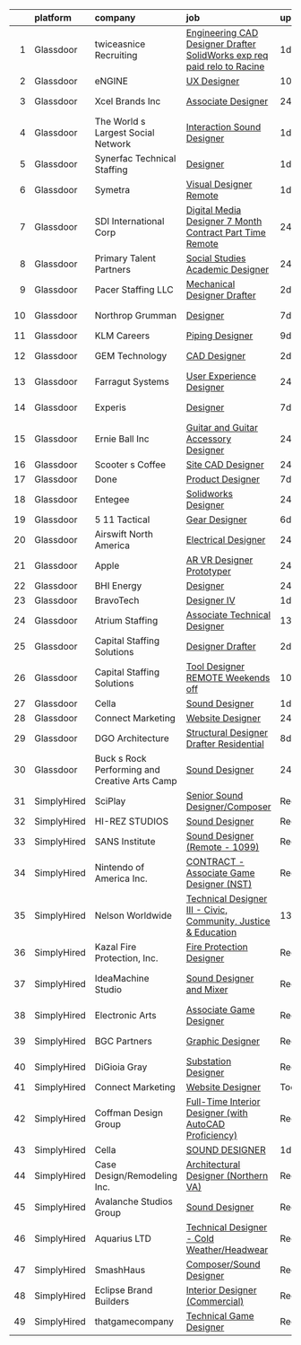 

|    | platform    | company                                       | job                                                                                                                                                                                                                                                                                                                                                                                                                                                                                                                                                                                                                                                                                                                                                                                                                                                                                                                                                                                                                                                                                                                                                                                                                                                                                                                                                                                                   | update_time   | location            |
|---:|:------------|:----------------------------------------------|:------------------------------------------------------------------------------------------------------------------------------------------------------------------------------------------------------------------------------------------------------------------------------------------------------------------------------------------------------------------------------------------------------------------------------------------------------------------------------------------------------------------------------------------------------------------------------------------------------------------------------------------------------------------------------------------------------------------------------------------------------------------------------------------------------------------------------------------------------------------------------------------------------------------------------------------------------------------------------------------------------------------------------------------------------------------------------------------------------------------------------------------------------------------------------------------------------------------------------------------------------------------------------------------------------------------------------------------------------------------------------------------------------|:--------------|:--------------------|
|  1 | Glassdoor   | twiceasnice Recruiting                        | [Engineering CAD Designer Drafter  SolidWorks exp  req   paid relo to Racine](https://www.glassdoor.com/partner/jobListing.htm?pos=121&ao=1110586&s=58&guid=0000018128551d6a931e9d33778fc5eb&src=GD_JOB_AD&t=SR&vt=w&ea=1&cs=1_3a327052&cb=1654239076177&jobListingId=1007910185549&cpc=E773D000C9BC26FA&jrtk=3-0-1g4k5a7clr0dt801-1g4k5a7d5jort800-43bcba1788f66e49--6NYlbfkN0AIiLXtwtv0BDns9BiY4ItblantFozdL6jLmLxNvS8mvsFZuf83cfUMVZ1DtkIh-fEbfWvxk0hYfQ0S4WeH29psp89bspK-GdVr2jG6JwaAYQ419-XmTIcHE0dWCENl_YsiPC7euMQDhqE-8M6Mfjt0r1wPn5JghY1td-y9pPJXoWi078vJYDlwfUwslKszJx7NM-QuzSRmlioWWn25-EJLOz2vJ-xl07lulnFPPjmt5tKDC6eUtop2XOh5EVV99sg9AkYct28ehqrSS3nuXtcOJCXKhaWKKsCRIQ2r838srbaAiBIHALVfbxTYY8wXkyA_YcATrEssYVPspnvFbwKopoHd3bvPRMAogOI1McCwtb3EC108D_raEDVGiArRB-ezZuh8QOqFIzK1JNTQ4P__poOkcxS318uq0F-NE-HHylIdGXtivM6E19v5jBBgPV3eg7txuDMkCmWgECR_kB6qJSZZ9KJ5aHhwpGWvmFT5Sqnnj0virsOcG6AKurkZp2RFFNx6Kz5uglp_WsAE3AhJIQor2850duBpOeVietdrf4-JIwZ6DJSD79r33vuFluMgL-obyr9cxw%3D%3D)                                                                                                                                                                                                                                                                                                                                                                                                    | 1d            | Wisconsin           |
|  2 | Glassdoor   | eNGINE                                        | [UX Designer](https://www.glassdoor.com/partner/jobListing.htm?pos=129&ao=1110586&s=58&guid=0000018128551d6a931e9d33778fc5eb&src=GD_JOB_AD&t=SR&vt=w&ea=1&cs=1_c904b68b&cb=1654239076178&jobListingId=1007886186039&cpc=8795CF9063CD573D&jrtk=3-0-1g4k5a7clr0dt801-1g4k5a7d5jort800-66181ccf72152195--6NYlbfkN0CM72iPWblhTK_jhJfJxLWIuoC99VqbpyV49Itn1AUN08erutfB9QumlVijyDsesNB_7y5Gm-aD0lYYkx5jU_WZJ6MZxrqujFwYpUfFFn_mW6DuJhL7QRGxWOTaLhC6wDtHIYKr647h7JNxDYCnwchM1k_B_Twv_3FAk55Ln1LUb0fCc39wSbzkduGjBsnR6VNrE_gjD9lflbqOxpPOMvzqGW9fU8CoYofD_ITnpHmZqCkInuDPDEsAYrkmhGX3GvzjFzUbiN139l005xrPZdNlziY_O7E0p6zib3CIP2bKL1LM8wAXpqAx3Bo9ATLDj-yGi5DU8I4sjWLekYBxZxOoz7DcSaC2imGIIXm9dr5rPQcdVuRPwBeg1TvPFmL9SDJpaoe5Vp2Lbt91NG80FLwyByys5DyB_1w8TyBF4StznuQ3shkZk9MY1hryh98ZRgxu81c3LHFPuaVGOn7eJ80e8Dts9eOJfIC320yfqSyJZi6zNLfmJElA)                                                                                                                                                                                                                                                                                                                                                                                                                                                                                                                                                                | 10d           | Remote              |
|  3 | Glassdoor   | Xcel Brands  Inc                              | [Associate Designer](https://www.glassdoor.com/partner/jobListing.htm?pos=112&ao=1110586&s=58&guid=0000018128551d6a931e9d33778fc5eb&src=GD_JOB_AD&t=SR&vt=w&ea=1&cs=1_10dc62af&cb=1654239076176&jobListingId=1007913737672&cpc=036CEF58F9688075&jrtk=3-0-1g4k5a7clr0dt801-1g4k5a7d5jort800-32840be3987c0323--6NYlbfkN0AZiaPZyccuKjlre0e0RaBFeO48J0QExrO5hcuLctOVaJEbtQVSe57ouKjHvsZTeSfczNln_Mv-zUiIDV_BgQ63lEjBlgoFu9GCoYO3Y6Y2ErpDZQtp3XH39swyDB9u5PqSifa-5IVeclqRScAT-nSWChkcm8FRgq8oLf_Hf6dQcQHWFfTyNHUU5bc90guNqph1rCnXylYBWrEoSamdfrfICHhsIIUT8oJMd3Gc-c69RB_TIKYlsuPG877oDRXvzNqGU7KOsm2575T7Uhk5G2rj4P_gDt2p4yrwaZ8QvQOwPhjl-TdxBj2qnblbqbFKN5AyITl6a1pLujGXJgKBva2hJceUzw5noq8rJYTtArNA_CUuMonz7Im7MqwWV8s_Ez1T9qDTm9sviHeGGOgDf-4LUvSrPdT0ue-2Qy9HCbGIU_bz5xLyqOm-4HPbpM8ftrttXTrQlbS0fkQWgl4iaW8wsRuK4Nn43aChlzgyQSSm0KGC1ZCJsmnKw_x90mRrYApA1jPC69upAw%3D%3D)                                                                                                                                                                                                                                                                                                                                                                                                                                                                                                                             | 24h           | New York, NY        |
|  4 | Glassdoor   | The World s Largest Social Network            | [Interaction Sound Designer](https://www.glassdoor.com/partner/jobListing.htm?pos=119&ao=1110586&s=58&guid=0000018128551d6a931e9d33778fc5eb&src=GD_JOB_AD&t=SR&vt=w&ea=1&cs=1_d6eb095a&cb=1654239076177&jobListingId=1007911529151&cpc=1160948BCBA38B5B&jrtk=3-0-1g4k5a7clr0dt801-1g4k5a7d5jort800-a5b61b551e7436af--6NYlbfkN0DSgjPPcnEdvoK3uuxfISLALE6pB1FR7YSHOr_tSg5_QGIhoz_2VqUepdcKLBLI_zQkzuRes7H2uQreRh1cPeDxbF_-fQoq7-bmV5-D5kaLTblpuV-yaJWDVTkMpSEpND-VRvUqaMisZ2me1OStFLCPAWUobTqimA5zjhky-4GdgwNzNGjjS4onLDPQuLPcZ1abVN8EcLA5IGHifZzN_u2kirgGY0c9SjZG-yE10CqrGDaNIOADAIVTCpCI0b9Cg-AQOXneMyQfBsQxXCB0aLwpuKU8BWIR3705pjo6ykDDluubPT27cbpRFYMFbesePMCLFe0ZmvXIFqvpzb1_b8YE1yo1e7xGsBN9-63JOLLbi1hS-G_Fj8GTGNiAgnqz5dpb0zWE9ZF5Xs99_y_SWC_FS_YaFpVmFPyrbFU_6CxWm0VOSPtyc3Zagxv9LYXriePeMo_7eHLmj519hoM_Vlp2u1QaWfVZSLvjdEZ5cXoEHiGayH18m_o8Mrk8wd5mTI556k2237_1iP-ZBqkwQUHFuai6SFdzZvYZNnaxV2wLLZ0YUia3YYdSWzA1Lptq4BxvY7Pfwm6nt-sfUPBpr4608TBCK4Sb_Ag%3D)                                                                                                                                                                                                                                                                                                                                                                                                                                   | 1d            | New York, NY        |
|  5 | Glassdoor   | Synerfac Technical Staffing                   | [Designer](https://www.glassdoor.com/partner/jobListing.htm?pos=115&ao=1110586&s=58&guid=0000018128551d6a931e9d33778fc5eb&src=GD_JOB_AD&t=SR&vt=w&ea=1&cs=1_5d8f6343&cb=1654239076176&jobListingId=1007909673225&cpc=E1C07D31E98CBB16&jrtk=3-0-1g4k5a7clr0dt801-1g4k5a7d5jort800-3285ce8e200262db--6NYlbfkN0AWw-B98R_0UeEwU7zcJb5735BlGf2oO6lNW4CSRFTjXwNKuuheKECKoWiLhtCUM54YQHK8p21m0P1S9S4SXVm0M4I2JJRFnKO-Zj67RuEntDkQk3EPIxP_z7TFBzyc4qKV0DPriOpXdGXGFe6NalpltXK3Dc0RkiNlXOfdT7fAB9I3FXAu2Xbbc4WZ09Zr8eRzeg6RGR6SRtAeUFF2rhYKEFI7EHYaTaffrXTg3pt2FuXErtW0LHYN5PNaItBvNe9Fk9qfV756VdFzYjL8qzJ3wv8X-DOGhBSrcc9f6W4U3IZpy1h9kOBUpDI0Jxo0MLfIAC8K163c3qaQ7zYqtSVH9krE92zkSg6Py9iFiYa8B_GE38d1BTHyPrbGwLwr58gJeazgRcVNyxyHSEM6cT5j9FlamZDBHMan6CnES5gvoO9IE5PrTCVnezuTSamfO6VQd0HlmyCakMq6U5AHbyzuQBCFakiQpMZdSDhmMXdxZH-XWJXkpvuYnBSc1CV-mscvZuewXFS4gaGKsXYIen23BCTQ100fbFOP2VyHy0Gvk_UtvjEeEvGPQi_IQAitw_St30Cs2AUY89AI0wln1f-A85Nbxse8g3pQgv-g-THc_KScM7trDU5Ha_N_2I_RGEyBkaKXVQiAsAhH90UsYeHg3yioh_oj5aCJm1xb8e1GX7aBbNx7Jr4i9x0SxF2w8q3EN8XCw__GkfTXEHL2kTy8nb6O1bZ-j1CA5r6tjkNJrvPzI3uc-rL7SJIgqTrfzcWqe6P-n6e2JaO2Eiy2uOZNCJJRqfoFJ5L34LY061IKp49WTrFE0U_M6mbG-UZROLtuvZ5QL-3Y4twNKQOxzB2uTVTdxL-C438%3D)                                                                                                                                                                                     | 1d            | Moorestown, NJ      |
|  6 | Glassdoor   | Symetra                                       | [Visual Designer   Remote](https://www.glassdoor.com/partner/jobListing.htm?pos=114&ao=1110586&s=58&guid=0000018128551d6a931e9d33778fc5eb&src=GD_JOB_AD&t=SR&vt=w&cs=1_6b1f21ff&cb=1654239076175&jobListingId=1007910117840&cpc=8795CF9063CD573D&jrtk=3-0-1g4k5a7clr0dt801-1g4k5a7d5jort800-81365151b091542e--6NYlbfkN0DxLmO7NH_YTtLbOIMvJFqJGEF88__vqD2fZF7JxivJ0azNiCTgnfJhqK52DTe9kl3HxAUXSrL2mTd0Ptx5yHlrOP7pNyy_I0DH1ewqAlG-HwrZHUudZdbZdhMuQaE91j7v3Tw7VN79EeVQTmxCsMd4tn55Y-PDa_cgZasr_TwpzDMugELwYwSNZC6WS744JLU7r30TOCVIDv7_RTi7QCBfDj7TfAB620sZ_xDqGx5JNyOnq8tDfRqKXGwSI3F1aiYBlIkXRCQBmugVmhfwy0E6U16v3MXLZFmuRHuLR1FSOs5sKYtn4FBaqdXxhrNAKJybh8f0Buwmr00eZxYqX8hPD1nZKOcTeDhGrjftuxxeJrQLu9_hcgbAmspAuORQx4g_jRPbE-umAIwGhphHd8ACZf9iwpU8cJ_9QxeEktUzj0o-1PuKQTSCd6jQexTz6ghTH6I29nH8yn0UzD46pjy5n4UlTOCAgKVZu7Itlz7XwyJtH3r6rN0a9dteXDoOU9WGj8uAuA2tws1cRRuoiQJIvZlWgn3hNCqQEsd7l7lpyObGPN5U-eBiVSU0u5opCsTv3hME41GTqQ%3D%3D)                                                                                                                                                                                                                                                                                                                                                                                                                                                            | 1d            | Bellevue, WA        |
|  7 | Glassdoor   | SDI International Corp                        | [Digital Media Designer 7 Month Contract  Part Time  Remote](https://www.glassdoor.com/partner/jobListing.htm?pos=107&ao=1110586&s=58&guid=0000018128551d6a931e9d33778fc5eb&src=GD_JOB_AD&t=SR&vt=w&ea=1&cs=1_2b8adb46&cb=1654239076175&jobListingId=1007913595516&cpc=B076152010A3B66C&jrtk=3-0-1g4k5a7clr0dt801-1g4k5a7d5jort800-6e94d5f73870e175--6NYlbfkN0Bpkr0gJgqqHEIfrrGctVATkpcI4_CflKALKoBiu5AQD__GyEOPCzqRkbHslo4OGyrLvMSpdclUz2YHnjk3txt2K8sLPHPqqyN36p7SUX8wfRM82dr3V0GWVLTcuwTEC-v-EInkegKCYdK1KVvIs8wiAl7xzsI5Sa7mA4oTo2IEHAMbnJvoPy_zfx_P5b6pP1TDBlAoyvuQQ672ULqf7XxBjrcDKt-_MuJ9ZiM5rGEcQCEpjQkicvKIFNaPt3nf5s7YHHkiy5Vyjrbroyce_tcOk2hr5s4eCefr3hfmloOQOy98Q9j2Mhoi1O1faRY1A0amBkBzTTlzhYWldt8NsZhaJR6Nzm2jJ5KuvhptY-eYkVK-aSjUKShLyiA0d_3f-9AqChtANWl4G0JJQg-sQwANvV8klWvyg8cZ0xAoPMW80HG_aWy2-O1UD-fRB_JUXW0GJbgsMQzEOcSeGJFXKRBQoXCTwEoVlXsUaw67IlApJIeE5KR4m2gEp37r-i55MBKTkFOm-TpVlbRyaXplzZ9j)                                                                                                                                                                                                                                                                                                                                                                                                                                                                                 | 24h           | Remote              |
|  8 | Glassdoor   | Primary Talent Partners                       | [Social Studies Academic Designer](https://www.glassdoor.com/partner/jobListing.htm?pos=123&ao=1110586&s=58&guid=0000018128551d6a931e9d33778fc5eb&src=GD_JOB_AD&t=SR&vt=w&ea=1&cs=1_ef3aef2b&cb=1654239076178&jobListingId=1007913246382&cpc=AC285F3A3ECA6BB0&jrtk=3-0-1g4k5a7clr0dt801-1g4k5a7d5jort800-dddd338ccecfb019--6NYlbfkN0DOCvLQenlXS7fh3AEEtPwhntZQnPW7UfiJ0vyM-Z38ZvlXuLrJoooXtLfzu_Vlecz0grrMhT4J-OVfdweMqe4bhzXvsrrD63AFhumxqEUAsuhkAhTnWjRxh3KDGzviNJjA8P397URvR8b3ZKZtxq_KZ5HPv03iG70ZjNNZftmMMFdEND8S6kANjaqa0DLizZuml9NC9yhnxawq2HpAaRg6Y21-vhflH41j1mcwgmValTCuqh8DnW4xL9dX4jUzoK-r3Y9PajCRxvLAO1_PU5NDZeL6f-gO-72iVCQKUREdPwFKpvyy7IX_bw7eOhEUp6T1SipTfg6Z5S3WNGuPK3s1h5GIZvBkJgmf5DyKNGj6OyDogLX5M_n3smipowm4EDIsGk1jNXtLyev4xBG_d-vUWyK9_vccnfRYb1ufWn2ccc-WsPO3UuihdBcT-jJgyFOnve2qVv6ZLib6cszA5hn5wiXIQ_B1BPCtYcTizpN4LCqfhVrJmiOWEKknCQlJzUvnp371tyGMoA%3D%3D)                                                                                                                                                                                                                                                                                                                                                                                                                                                                                                               | 24h           | Remote              |
|  9 | Glassdoor   | Pacer Staffing LLC                            | [Mechanical Designer Drafter](https://www.glassdoor.com/partner/jobListing.htm?pos=128&ao=1110586&s=58&guid=0000018128551d6a931e9d33778fc5eb&src=GD_JOB_AD&t=SR&vt=w&ea=1&cs=1_e8eb93e1&cb=1654239076178&jobListingId=1007906445431&cpc=8795CF9063CD573D&jrtk=3-0-1g4k5a7clr0dt801-1g4k5a7d5jort800-35008be648a3ba28--6NYlbfkN0C9NbM5eTIyBy5lsQEfjp0LiR4ZnSOO0g4plUqowSZMmwKNhg9sK_ssyMkRY9ssskymPxmPVfVw_x2l7P_YXrU7alEXZAJ9_tHJhY1QGQyYWYQvAE0583j_E2OFc_CAOQMnCOcYGp0xfslqJ9oehqVQh1YuEG2CvG_yvrqSJ68HL4LdDuLXg8oX-HnRWdES_V_FKaHnkBVUAxAydvaTlv62aKiAzy5t2VXV5FklWkE1alzi71R_SpqcXdNuFvjRkURCPXM5pB7_yZ3Jl1nMD5P4Vousm2pJtwob0OKstYDXzCVBwzbE6pFctENAqFW5bkF5z6fcU1yI8vko4eCTq_8a_M7IRRyQnSMT8kGgQAw9OTiKq-Zo_LdNkYfcT3r5e6EssLetQOs5L6mOY0KcY34hmE66_E29RQBrOjV2fjWWUfzLqyHQfc8SFoeaHxSmF7UuZEvWbSJjooxOH0Uc6hleZEFvN3H8a4mwHUM9jTr62dcnOAy-p91cEDsnOmLXXpb-qyoIQeRMzA%3D%3D)                                                                                                                                                                                                                                                                                                                                                                                                                                                                                                                    | 2d            | Remote              |
| 10 | Glassdoor   | Northrop Grumman                              | [Designer](https://www.glassdoor.com/partner/jobListing.htm?pos=116&ao=1110586&s=58&guid=0000018128551d6a931e9d33778fc5eb&src=GD_JOB_AD&t=SR&vt=w&cs=1_fcf82dc7&cb=1654239076176&jobListingId=1007895603682&cpc=FB7E4A1762AE5BEC&jrtk=3-0-1g4k5a7clr0dt801-1g4k5a7d5jort800-d92df1e4b0ba4d25--6NYlbfkN0DPf8Tf_oakpB62WadId2dzQiWExtALTi0lpCM--zHBL1trAzPQuAwgzTcxgh9ia91-rXzDMANnLJJ6H32LvXQKfKYyO5Ff3PRR9C_kGbGrfDAzJwgVbdTXNYZmShLxie2cI3FjQZBSkdPGlwJtLFNZZrQWGDOjSrwRfmowqMG2Uru7llnXDCI23z1HyTBJVLy-7dt6CZXWB3PUFJprRVJqkv6OrfCOSd8sY7gAFAazZkh1JYADYpF7t54EUxrJtqoZwk1-n-NFsKFQ2uDI6Ry0h8ejvZlOY_xxo-up-l3X5fNtWRYSk18OiG5m11v-mGiKf0oOljSuzUZdqHb17YBz3GO76Ec2aUmJmdur4g6Uj8tvAAR2mrnaeNaOfaBb1KJN-RgdenQIrpTZwaP31hUw6YUtaFWZyy73Qpp-0bnRhv0j81K6pq3XN7bdDpwC-l47p7v9_-VhglApa6Dw2OjjbsS81RnAwiK2fv4sAJabqw97edjcIFWTv056GqmY0VP8EE98h_EcMX6ZWkw-LeU9Znu7dtqtWDyX27X87q8p_iPw8_nHsQThcgcJK8evyfgXbEFYZPBoNB96aRAfLkYpHniyF9N9NeA6Tmb3XFGM81YGYa6QKKQpOcbCyTj7ZMSSNzdl84e6UWShBroSih8r_KnGPWTDBado13K1uhZiLUk13IyN5tZmJXluUWeLlqnwJqRE7vZV41JZuvkCWW0lcqyydWQBCyibo99IspekGGJuIEgbtjk5s56aZm5DKEYxpMUHXY__nOsy5DPq9QofrP1LGS4LBNQ%3D)                                                                                                                                                                                                                                                          | 7d            | Salt Lake City, UT  |
| 11 | Glassdoor   | KLM Careers                                   | [Piping Designer](https://www.glassdoor.com/partner/jobListing.htm?pos=113&ao=1110586&s=58&guid=0000018128551d6a931e9d33778fc5eb&src=GD_JOB_AD&t=SR&vt=w&ea=1&cs=1_baefe0cb&cb=1654239076176&jobListingId=1007890185933&cpc=44CD5376B8534B8F&jrtk=3-0-1g4k5a7clr0dt801-1g4k5a7d5jort800-4aa64d0a3f8a92e9--6NYlbfkN0BK9GXDcakwdiqmeo8o-2GvkYnmPkq7xevAHdeF_847qlv52V46Uj_2JB3iZTxKVOHtQmZxyw6N2eAb7XB32ax9MtoYEtLwqLQRphe8--dKUTKjJ7OOUxTG9vMVlS-X4Tz6QYWiVqJAVFaz3faI9Vsp0m5WVCQrYMjVu6WYUqlt99ZoYT3uQFyEjxtuiISWnhmEO3yfCn6Pj9k3L2FfKHN0sPy0tjfyQLssN_7OI1OgaYbBDb-ZcyE4yGKIHEf4p03HorNQZAg5KiyMmyq0QU4Iz3QRYoNWBAn3DXv6nWdjVxlzrVPSxjrqurJ9eSlzPkwgrww3FHNWGaiZ8ieeuDfZvOdiZ1nsCBiHyE9GzESmmRElpXtBNLJOQ3Kw6CW1xvR_znWtr9JEKedrzDyBNuRknTpbJWy84ujakpgBbwYIdmSmDVGK7KA8SdAdx3ebrtcg_AK0WvXKwqC0WzaLjm9UUqsH955GsrlQDWjRIoCGsfy_2nMhJZx6)                                                                                                                                                                                                                                                                                                                                                                                                                                                                                                                                                            | 9d            | Benicia, CA         |
| 12 | Glassdoor   | GEM Technology                                | [CAD Designer](https://www.glassdoor.com/partner/jobListing.htm?pos=106&ao=1110586&s=58&guid=0000018128551d6a931e9d33778fc5eb&src=GD_JOB_AD&t=SR&vt=w&ea=1&cs=1_82ca998b&cb=1654239076174&jobListingId=1007905079747&cpc=71532419B2302243&jrtk=3-0-1g4k5a7clr0dt801-1g4k5a7d5jort800-991af8c9eb0bc631--6NYlbfkN0DlcaguI4sweZRKJTadbViwUmuipadyC1IVR7LlJxAnY3ZOe5e_slvkrj--CbdG1yGhRo5HFEV3mzfqUYQ4TICuNQTao7NFwZXEr7sqlMxqmBBZuQE50ltPSbcWpCPXRVjFfpve-RW2zNPBKTPCfJBBPFEs14Sq2GdMMtdw40Kl7WX9NrREmAi3EsZm1ZT0N_fYaCBkn1XqwywECfum8LGN2SowA09dFik6byaIR4LTCpyjqVq9HBGsPsaPQoJSW5iLqmb-h5_QN1uz81QEX6vFLlVQs4RVqrP7mm7HdXCz7j0Cdh5yrUNHcTzysrYolbWeyUXFxmGAQ8wS2li9JXSuzQnKqeXIl5vcavjpK4GV3lXtbWugpiiW2AfcUPtcmF7VJjfYmL62tQw5ZsJvtnNa3lRX4ZZXfz0ACfZD6VwChQUmJjOCjp71klm5LW6xbodaptVlyuk0-ECdZEeY-OgeQxGVZALPnzh4fpb-4QiaKVvBy0SFYcHU)                                                                                                                                                                                                                                                                                                                                                                                                                                                                                                                                                               | 2d            | Oak Ridge, TN       |
| 13 | Glassdoor   | Farragut Systems                              | [User Experience Designer](https://www.glassdoor.com/partner/jobListing.htm?pos=111&ao=1110586&s=58&guid=0000018128551d6a931e9d33778fc5eb&src=GD_JOB_AD&t=SR&vt=w&ea=1&cs=1_d0a5f1b8&cb=1654239076175&jobListingId=1007913739785&cpc=1D891ED3EFC3904E&jrtk=3-0-1g4k5a7clr0dt801-1g4k5a7d5jort800-26dcd6e13819e97d--6NYlbfkN0BlP_JMdLXnTE3rZUrtwWK7xFaPOdk0x9sgHsz4AIHZAeAyqW2c1OPpNHkmmjsq-Ha92AIacv25LMx23LE82dBV18Il2N1DFcx0JKf3Nd1J7VoTNRPGvGz2MEkuYrNCAshEA1-SLliz8ypFA3yd-6f6jEBBVEe9G5gHvf1su4nkt8PUepP9riY1gIISz6jJXcguPYAnNzqfnMp2OWQLggvud1K5JoGD3Mklw-s7ScG6SaC6WFbA4I-fgeTXLZGOZEZ-IGsS2DRphmZl78FI10D1_aD7R0EbQQgLb6eLSyzk0yAtEW7Ax-EVknwL_MaCnv8SjoXGxLC3EyBiHXKmXJTMw2_5WMSXJ1t-BomQlrtVaq-MSFpRhQ1EWe94OnKDRHjjGrssm3Px-VQByfr7f1fa6l4YHUjR4kWBL-QTR-c5oY1pp9rVAM_Ao4IaWtkDeRFmDhmfygjd4vvAfqygObBusv34IyfvVdnllL_PM2q5KpLJcHTv1rVVimIda117atY%3D)                                                                                                                                                                                                                                                                                                                                                                                                                                                                                                                                     | 24h           | Remote              |
| 14 | Glassdoor   | Experis                                       | [Designer](https://www.glassdoor.com/partner/jobListing.htm?pos=110&ao=1110586&s=58&guid=0000018128551d6a931e9d33778fc5eb&src=GD_JOB_AD&t=SR&vt=w&ea=1&cs=1_3d6858a7&cb=1654239076175&jobListingId=1007894857963&cpc=41F4513DE90102B9&jrtk=3-0-1g4k5a7clr0dt801-1g4k5a7d5jort800-aa365052103a89b2--6NYlbfkN0DWDf3A5gbeeAW_iY9GwMRM7FYB9LEmwxvc0ttZO31xV2LbxSGMD1aORT1Fha6E5J7AFgjIZWNHmh3BnSb5IvgmvtR7OBotPT8w8U4gE5uyDz6Ul7Ts_brMgQEc8XTX0bQ515sDKJJBAonLBbREWXAw6q6RspMkkh6maXBeb9kl0GhN3nvTmdqVp4jmIvtwuX3BZWoZcjw-KGcu36InxNAjj8BIkEX3C4Ue9sUDpKna7bgOuVjRRq-cueCoQoSqT2FPsPheGrIVveAn4fJI-lUa0rSS0N_zRO42Nl81Jl8ce0HQehaswuYaqq6E0t7WXOWNjHlRBZDBqOV9mLC_qOUvMcQEQKV8rwgEzmSXJj0Lpa15RvikoICXtXVzrHLDDykx-t7HjBtGARN4p7vDExt48py8c3Bo6KuAqi6VrT5Vbr4aQ901FHZa0m_hzd-KVORropGlj9hykkfSWl5WwYC0obrI2aMekjevHe4ZMdHDB6YtjiyvGbtr)                                                                                                                                                                                                                                                                                                                                                                                                                                                                                                                                                                   | 7d            | Corpus Christi, TX  |
| 15 | Glassdoor   | Ernie Ball Inc                                | [Guitar and Guitar Accessory Designer](https://www.glassdoor.com/partner/jobListing.htm?pos=101&ao=1110586&s=58&guid=0000018128551d6a931e9d33778fc5eb&src=GD_JOB_AD&t=SR&vt=w&ea=1&cs=1_fe50b085&cb=1654239076174&jobListingId=1007913746761&cpc=D919EBD7A83E03AD&jrtk=3-0-1g4k5a7clr0dt801-1g4k5a7d5jort800-b836117c7b3e0984--6NYlbfkN0BHo3qDZ7A7le6HHamVzKQBUgq6ZuOrERNBYG4szpWJEJwWCZ20GjjSRaD1x_0GR_oENmCKZD7MMlmn9oZDy04JxH0ncKys0RGO1OYqR6gg4jAT2otLg2KtznmhsVbNu2Tbx47XCdFqkgrIxGchhBm5zhgvHfp-DnN3TewB3ybjVuFtq5_YuP4IMgiO46f2WDavaADgv5pughjKAhChy4_dbVVccqRlHTuPpvITTDWdm-BESz5u-tCWPCWI6E1RO98zVHvQ52JVCpxHyEUxrFRGopa_XvWeHoME8PATqYHhls4xPlnARXcD3kYCJ7Rac30OpO-Qr-0dQWFLCKikZnh1QwsqniXS5NZhVSsO24p3USA3GrAPzE8hs4vLBJIFVRVCmrAXy59w4qgwCy6SB5icTfEstIHy1TPoMKxSqdNm4Tpq1bjhnzIN17auray1QLThlg4eT5xn86r_6okEb8AUReD2xCqLwMACrihU51sWAAplIuN9wTa6pm2eZDtkukCZDpGvNtIyWg%3D%3D)                                                                                                                                                                                                                                                                                                                                                                                                                                                                                                           | 24h           | San Luis Obispo, CA |
| 16 | Glassdoor   | Scooter s Coffee                              | [Site CAD Designer](https://www.glassdoor.com/partner/jobListing.htm?pos=109&ao=1110586&s=58&guid=0000018128551d6a931e9d33778fc5eb&src=GD_JOB_AD&t=SR&vt=w&ea=1&cs=1_e63c4788&cb=1654239076175&jobListingId=1007913801753&cpc=C891152315FA1AD8&jrtk=3-0-1g4k5a7clr0dt801-1g4k5a7d5jort800-755352a4d8fad5e8--6NYlbfkN0CWKMdbGzYX_0swWiQpXc2BniZr46Z8M1asWp29hMRBMTu6-1B0Yit41cd1EG8Xymlj5CfIib11ZkAm8KNLKzYcrpmn5xz0z-BNBq-zOSHWi6H0Q2IdMgMmI-XirZd_8AKwt2bVl8Jl3bEM1wW6rGE1v5rklTrLyIun51v5eJjtH2tvZCDTOE6z-WMeIwT3lsYxEvTUnYErdFxkIBnEy8HK-AvMghsRZnSc_vMUuxBptkKruLDBWsE6KuL1wUSWmkp56duVApMQXXwMjNGPKTSgHQVHklCQFznQ5hagv-YHGnTQqbsQnyU0ULkEwceUaFSQ83ZSXqOf7sjhH1YlQwb2QtxYdgjYacNDNPSJzhxLWyP1BJXL-nu6EleC3ErqfYgwjLEsn0aV7uIYl6OWMVokP68-U9H2Rkoz2OKgxPisSFl0V67g7Jup4ai1WqS8b0Pd_YTtINljjf6kW87WYiP4vySqSHNgHN1MQaG4ZVZrzYNLUyVhA84JaGHzYPueEEs%3D)                                                                                                                                                                                                                                                                                                                                                                                                                                                                                                                                            | 24h           | Remote              |
| 17 | Glassdoor   | Done                                          | [Product Designer](https://www.glassdoor.com/partner/jobListing.htm?pos=104&ao=1110586&s=58&guid=0000018128551d6a931e9d33778fc5eb&src=GD_JOB_AD&t=SR&vt=w&cs=1_6ad328c2&cb=1654239076174&jobListingId=1007896596008&cpc=E509DD49A6927373&jrtk=3-0-1g4k5a7clr0dt801-1g4k5a7d5jort800-62694e3607ed607e--6NYlbfkN0C-LxO6OzFeyYVxZOsqOoGVZSPgtH8WHva8NWd1WDVRmqXupYKp1xC7mBY477ooZpLSbW9f2GHbcWvIeALBGdza5CccmxxfJIlOcVioI_zaq_nlqjoAI9qWq4AcwmRasbYh3PVdAmo-nd2dfN4TyJGlDH__UQKqaR9AQZwfwL5gEGZlNmtrP0nIZZcyiivmOFlwZXHYPCrEvY2aZK654FAJ-Vbr8eKfItjcZEfB8kpvE4fIEDMKO3J0ctjQWCp82jYZhUU7Z5iGW-yx7TofvWySJmmnLQfJD9syGm1dVrUPd7vJyrMpTXc4JKjAUbAV6N7HZr-Va4A2sRtFbW7claCc8LxuBAHNgW286yEq8NLSvSxKYXQjWaYiTnIk7p7-9Z7ILqoM46M8FG-2rqjkVCmsLrnDpEuNxZ59xpwHs9a3u2HgJ0R4V66Qh7c1JUy4NqsOwDPhdlLwvgFmHXmq-zoIAf8zVUHmDBQYLRY1MQ65DZXDpNwaCy6bTNJbY0OyeJDvO_zEBMUst8ZQ98NKTSQ1rbxEQh6n1jLOmx4DBnwRfhXIAHtI0fp5JYK5BF5pqRW9LL1zEJxGkN8MvOZaNx4T)                                                                                                                                                                                                                                                                                                                                                                                                                                                                | 7d            | Remote              |
| 18 | Glassdoor   | Entegee                                       | [Solidworks Designer](https://www.glassdoor.com/partner/jobListing.htm?pos=125&ao=1110586&s=58&guid=0000018128551d6a931e9d33778fc5eb&src=GD_JOB_AD&t=SR&vt=w&ea=1&cs=1_545035b5&cb=1654239076178&jobListingId=1007913059707&cpc=AC285F3A3ECA6BB0&jrtk=3-0-1g4k5a7clr0dt801-1g4k5a7d5jort800-6d91cd242ba123ae--6NYlbfkN0D6OzZjpD_hbicRkMZwNNvvxSeL23iIfvaC4EytleQ8zDIpz0YQ5KbISa7_Zvw6kCzd6r_81FptM5_xzhrhhJ3VjLaeIfdZgi_LTae8pBhSOhlYQ1JFeAN-EBIiWteQdlURMmWsr9x7A1ga5M7kPRqvvN05sSN6Qibh-QKJjs2pNYHwM-9wwTeZuz7DJRZ1yOMlbVVsjb1xa8gwX2yu7SztM5nF7a_AGtbPd4uTNdyIKDCP2zaMvP2YltdYKLYMmvNKxjxvJbZzIqAUXt_5608cw_Uk0SG9tLl_313dhJyrtSMdgyhntF8p1rYugxjGKSvXYw56zeaN18-zDjJqy9ifgKbHmOWVKHcGdqZ42cCs45-ncED9vlUJGkXkd6NCPeRfvWe7H1Le_cIwOkd8T27yN8Lxi_6-Av3Q9cX8ztfJ-YGeXd3vOUQpaPnAouMgReSqRXGpxSQukYsr6wH5g778lLZ4mN-MSPyHunroeh_nyPhc-3u3xiFd5FLDjP1OWYZgXZD8ys-_dg%3D%3D)                                                                                                                                                                                                                                                                                                                                                                                                                                                                                                                            | 24h           | Cambridge, MA       |
| 19 | Glassdoor   | 5 11 Tactical                                 | [Gear Designer](https://www.glassdoor.com/partner/jobListing.htm?pos=117&ao=1110586&s=58&guid=0000018128551d6a931e9d33778fc5eb&src=GD_JOB_AD&t=SR&vt=w&cs=1_9c1c7151&cb=1654239076176&jobListingId=1007899227937&cpc=F41FEAB56D215062&jrtk=3-0-1g4k5a7clr0dt801-1g4k5a7d5jort800-8041dd8f5f16a877--6NYlbfkN0D6KkuCY15rIuO4yDBIdTXqpEaovYncxkn53Vcrfk9ZM5wnFUFug3bUOwzVVTDFWhsdWmIEJNGGlhMcsMwZ9F5BaybjfJeq5fjH5GXYliRxHY7NiFog_MBBvIjlH0rBLFQbP54Bl-rHR5wB8TtUdtT1Y_C8eJpbgcfkU43pGhQzUuM_M7EFAymI3NfeGosG5DFWtP52BwynVp8Kn23tRE5BG9vRVFUAYGfdQ4qwRUWfjEUnur7JTmJ-FazLnuYPzy6W4uILtriXH7c1RhrJDlFhaIyVch6Ub1yqcpGXe0lWoiJ2ZCcM0j6F2Zs4ZsaokTIPDgz73c-rTHgITELFRR_ibomD9-_LulOP2Fd5iD2ncc44hCoOjsRPUb-JPqbBVIEgr6uB5IKDJ86WHn4ZQ_034498MnAxO5q4OA6rlOWXkf1ZUMDDItzPePHi5HSbalW0GboXDHoTMZQS1ieH2WEH3GqOk8jaf9iOCtcJzmiAheYrtWQARG5LbYi4a3jsLw3qbIoLy4PoWVdioozHF6yjfuC-UqZB7GFmnDkrAdltU3_cP4p6_xfHLr6vMehaj9CYOivAUiXKtv01AknTA4qGNDsGG0MuedoLzdOMF65ZgJKnRiw1ftNWq_hqEYwEoHkj3D-x9QAOa4OOWTiiIkq4V4GqOvxphqSpG342_EfKEii3JfTafn0hyvQOpB9ptyGEAGtsmII6RUaH73cAwV7J)                                                                                                                                                                                                                                                                                                                                   | 6d            | Irvine, CA          |
| 20 | Glassdoor   | Airswift North America                        | [Electrical Designer](https://www.glassdoor.com/partner/jobListing.htm?pos=127&ao=1110586&s=58&guid=0000018128551d6a931e9d33778fc5eb&src=GD_JOB_AD&t=SR&vt=w&ea=1&cs=1_94f404f3&cb=1654239076178&jobListingId=1007913680120&cpc=451933188B21919D&jrtk=3-0-1g4k5a7clr0dt801-1g4k5a7d5jort800-d2ce6310a2faa6cb--6NYlbfkN0BxeoPP31zYY_GK72otIeOb5Qv0eBBmFOxzKFptG6u8EmCnSZLce9c4TuKP2fV5qc8V2L6C9nG8KvsGy3mK7Qm0Qh6MRWMiqZlFYs9hvoVPLAQZNt8kWBOt7oeu9eU4ZyR9o17oYi2P4DcseqJDjNUAxdyfm-KbFajjiBY-z3SmG8QwFfl_0p24KUBizibGsxoge2OHdacvrKxAmt9Jvmz2QV1XSAS6MZ_zq009rD9gSffc2ea1crGkC6GA_Zdw0bcIbqZ_Y1wOABnJyLs7tPXAN0O75ICk_0I4smOKkbJyAdVZayfWU7NzN8xBmMoOA8vJV_7hud6-iZ7fIBHr8mfO4BmiJdaLkdmOUng7wFOJCvYv5eyapStZ526Zp3MSO9qzx6rNV0JhRJwHbdCv7_SdES_hWCVtmHveYzdCBDo_mwt7VD1KzdV-dKdKca5qArEiUC2_0FyFVyigsJk1_VsalVwYTQWrk9HlZMug8Ea53VLwO8e_HVCeAn9dLMj0D3lB3W4AnG_rEg%3D%3D)                                                                                                                                                                                                                                                                                                                                                                                                                                                                                                                            | 24h           | Remote              |
| 21 | Glassdoor   | Apple                                         | [AR VR Designer Prototyper](https://www.glassdoor.com/partner/jobListing.htm?pos=118&ao=1110586&s=58&guid=0000018128551d6a931e9d33778fc5eb&src=GD_JOB_AD&t=SR&vt=w&cs=1_05329fce&cb=1654239076176&jobListingId=1007913623500&cpc=AC285F3A3ECA6BB0&jrtk=3-0-1g4k5a7clr0dt801-1g4k5a7d5jort800-2c4540090ebddfdf--6NYlbfkN0BvKrLyj5gPmtZO9T8euul8TCxuuKNOtzRJOomxnwSEodTz2Bc-sPZlt2Zgji_QUXHf0B33Zd6WEUTO-Ry0Qpq_8x1t3cumC9icBwYbFHndGjF0uf2wCn6sC1q3vIhX2yyZ5Rfff2_a7eZbRXkVrdLoNUnrEAo9nmARC6EkAXcoSdUS-JPHyH84a1nmVboZWvK9Vtro_EY6hKKNnh-bwscTTJOvX9_QelNF6Y3IpTNx6H3hueqtxxIM1cZyY7pptQJrPcMObUIxSTbMkgsIF9vHRn8XuwuFnd0T56YhfsrkEp7s0ToHZFxPmVnKWofP3e-KFLDaKAdTDQn8BTArzoclYIVZ35w4TVmWLBezTZecHsPaeFUg5rGQAOgN0C5XFuzhig94JsTydwo0eylkm0si8z7W6ifkIBGzdlNzKKyOdvjDSkUtO3jAwt4iTeMbQ-3isVyZQ9XO-sSQAI4J0ELdAv44d_TCedYOv3ciDatykhjkfFUr3aMLG3BmQ5tZx48hvDBEt3DeO4l23Wwy2eBiIMB8NxIvcAlV4F6IvqduGiDu6mUPG9sxhU53bPKsnmU1LTSOetjBbL1HCm6ojP5ih14yUyayaFGMSegbYQUYDp_2KsSGsW6-Yq3FjZlGhmVuAejBHubFjL-aq-Ee9EgzL1qfU52or7Adrv2JJpYM_m6EdmEroGFdazxTqwLClFNcO-nRcYmYXmW4NVP2lrO24FRztacCAuAWvjGi8CnPedimftM3oB3btRESyHuI6DXb73zHNTn6CkCjxoZ8D2v0C_6_tTAXsUI3zB-hpqFJUxW0Qf2C7IF27rQ8xKC6grzFTANrVNtNEKZN_Rt9eA9YzV1jsFMekkkkCMNgribDs-zZQJvfhHKhG7fL7STOPc9Nk7rLx9yHo-tmrN1zVqtmWYOSi292-QeSwuGUBmIhBA%3D%3D)                                                                                           | 24h           | Cupertino, CA       |
| 22 | Glassdoor   | BHI Energy                                    | [Designer](https://www.glassdoor.com/partner/jobListing.htm?pos=126&ao=1110586&s=58&guid=0000018128551d6a931e9d33778fc5eb&src=GD_JOB_AD&t=SR&vt=w&ea=1&cs=1_1172658e&cb=1654239076178&jobListingId=1007914716428&cpc=26740BCDE5E48596&jrtk=3-0-1g4k5a7clr0dt801-1g4k5a7d5jort800-436145eb0ab66480--6NYlbfkN0AHu6iHo_UsXgM9kfBFlc5QVOhOe1JniIZYFa2Kb2bNFV1GAa3tvOjW918fQx-QuqCrrK9T_7evmzMNArdjhiiQJbDhTv_n0GhLVUqlmQ4U8TW1FRDD_8qy8JObj8NIvK2qh3PTouLRn0shlLQ1b9kCav1_pgMhsmdhDUZaQGaGFCqMzxtwF7Iiy4enkFtodP8euWd3Gn4cv9Y3XV6ktepvANZF9Vh3J-thnOHhS1rXcp_58HarxR8IEVMlgHvNiGEUrEBElqzQjtjtJoeCHs0VwlFx9seT8JA53SAG2laEjMNyAWEBG_yJiNrGfqIUQBpFwQKEaP9DhndzAc_Wlvvyb7Z9m9qGW-C-yuiAHyex8jKIVvjBMrOeM2QY2sw1XuXxaXXEdYMMJ4Ftffzg6S6lOeHMq_SVw6MFXgG5df8KVR41k5byOZMQM0yxQlYCxTqhi43PwXnUDGovu3VCCdyxKgcRFNDRzync3_kTejJIFKAPpJnQMK-2HY1xZUoJCcet0dxzEaF5-1S7aueatwvdiwMSY4VUmo5NA6htxB8rRu-OsRifO3poMhcLwQpcbj1GrB109ZcJmev36LbKKMLYW_hb1N4ymw6YL9RAu54UHhBmDp8bsEQF9fvk9SqtGiJcIiqQi1WgJoOotxEcutMQpHqwQOLyOKbtf8RSyDD3v_oaPWkJlGTVLxIzOG7oQPocASUeoBGViC1-FGqZkoyxxTEKJxO6jJdEzi9jmAW-nCCfdmOnc_qZt2T5pNSpZiivmtk6Gtke9xT0NIoctd6JggwNRF3LSbM%3D)                                                                                                                                                                                                                                                     | 24h           | Roanoke, VA         |
| 23 | Glassdoor   | BravoTech                                     | [Designer IV](https://www.glassdoor.com/partner/jobListing.htm?pos=120&ao=1110586&s=58&guid=0000018128551d6a931e9d33778fc5eb&src=GD_JOB_AD&t=SR&vt=w&ea=1&cs=1_9517de94&cb=1654239076177&jobListingId=1007910459780&cpc=87A0A889578C8297&jrtk=3-0-1g4k5a7clr0dt801-1g4k5a7d5jort800-72ce4e9d47e217fd--6NYlbfkN0DcwPijvFAVuwS00isnaAsnaxo_Z_HgQSbFyDgYlb4XLhg9TVLABSFF5KX1nJRPOQwbKBqCa5NM1VP-yV2mRHodJwFcqKMSwHA0opzLncWwtxPBjxpuy8V89vQMvloP60ImLjMis9SDuNrXm8TyjwVwxeXiY7UBv05ZbhonNYlA1igumoqKbgTDd6OqHG8kxC8filnJjAGqT-XOqW0mny_Ng78JopZW3J7eWmTgYOvqkJnBqHyFsQUpaQoBphXH4rrmz7I5v8PfPXyX83bZFBWNshwiaPtQP8VNKwXHoaFMvfp8P5CTebOL3AQTd44Gmh4Sbyi1rWkEb9oKiPAvRqxFCicIq9qKa6U61-ozOV_R6sJll_nDa5ELhalqMW-2O_vCxK823oJWqDR2IqDCkD3_t2zajmtcZ3qX9Z9NIsBT57L2svoxMDd9QUd8plSuIv7Kd7lvayhAGBzL4tWGNTlXSIS7DO133nYzjx7ntAu2JOYhzYvQOZBb3UsyqyDNVFaje9r57FNkcrPd2YMx3z6k_rDQyJd8uD5fkr7AakmH2Gx-UkfGvoYIbBAsO8D7x1UYKYifVEZlkoLzf6h_QCx5-QdlbPrYxb_U-VciGQ9plh2d5dNvyLj0--2LeGQ_JqMgo_W006ZKJAJJBRdXlb1N)                                                                                                                                                                                                                                                                                                                                                                                                | 1d            | Houston, TX         |
| 24 | Glassdoor   | Atrium Staffing                               | [Associate Technical Designer](https://www.glassdoor.com/partner/jobListing.htm?pos=122&ao=1110586&s=58&guid=0000018128551d6a931e9d33778fc5eb&src=GD_JOB_AD&t=SR&vt=w&ea=1&cs=1_d38c9047&cb=1654239076178&jobListingId=1007880170017&cpc=9DC6E4D8324653EE&jrtk=3-0-1g4k5a7clr0dt801-1g4k5a7d5jort800-f237776fd22738f5--6NYlbfkN0AJVhJRw9wUHBCF8R8adMoLXwMaKLwknIknnYTuOdK23DV61sywQ-0ewnDTWuO3HePqImtqsjoNtPDW_B3XVpDVx4fzCAFTy3MdCNsQmV1V8laDHUQzF_UGQAmPUwHfsS1Ic-yE-b_61wiTNjJDx7KWjlzRB2PgYAKQei_0dlpypzQ4pJX9Vvb35FfFPZTvnbYc-CgwHru3raZvd-43pkGyaei62reF5CTyBWMOuIHmRY5Z73ne6HofIADA9JpSPn4Mr9k02vq35AOZLBnya2pXlTxWKGJwrummhUISOdt3ewEyQ5wK7HC2mgYD5yNdDwmPL8sp1yON7BCs7Mu9080zf37uNqot7CXsAzAHEVmn1P3utA3_VQZoW3oRK5bIwJIW7M9b2_yRpDyYJOK2awVQByUyYlCYAOOzcRYeHjaP72cOPmg774_OOvd-82Mc-HKZ6Ne22nL2U8OsGt0mDLIFsLxpP1KVi4e9de3-7ONktYdnygJT-hzYdUrcTvW-wCpAnyk13m1nbUfY0Iqp3Iw7DgIo_D4xeLRAwg9lYYFTtD4fJDkFvlJ-gpGZbOFHTkvH7WUvgC_unub-tmaQu-DxZgH5q9QB1HN1Zq9cJ0-pPJ-22zSLL_0bWjsEFv2NwHcns1yJcdP6z0bNqkE4vWeX5RIORqB4h2vzZttEKlJ7wLDj_9VUtjqzR2QMYE9HiMzqKZX1tPlMX2SzXe9wc_FpaiLs8Zga0Mb4mKFF6ABD5H7n3fwdNaekOxtF-JDzkGfQ8znL_uHGA_2ACl-DIiFsG2kkxbTdsiS59OFTUfoirA2Omz1BnK_xSnI8mGnT4gGcMaucoWF4sNDkoUCkTlgFqRNoZhj5T9XUxtmUH2xGMiZD1mNqfJxsm9G7sosALkQNNHqCs1HDWosGsLAjUw-hnIhH-f_xPd4gnRFh8FQAzi3fKKpsit_tIrqmpbKUg95wnX2mpbOCgMAVTG6ZbDiTreNHyRlRGPpZLxF4sdSeRAGwsD19HIqyeqVsnJ_u4pk%3D) | 13d           | New York, NY        |
| 25 | Glassdoor   | Capital Staffing Solutions                    | [Designer Drafter](https://www.glassdoor.com/partner/jobListing.htm?pos=130&ao=1110586&s=58&guid=0000018128551d6a931e9d33778fc5eb&src=GD_JOB_AD&t=SR&vt=w&ea=1&cs=1_d47d3a53&cb=1654239076178&jobListingId=1007906419734&cpc=8795CF9063CD573D&jrtk=3-0-1g4k5a7clr0dt801-1g4k5a7d5jort800-65053fe20360f563--6NYlbfkN0AHXq2vAVwR3IH7wgnTMdWCa3HguypIXx0DFudX-u0zu6XSU0N9gDGCMsnO9yvyAfMyE1gXqFzeCdDhh9opSR_E23efQysUjNr4VoDLWbBZXzNuMH11DK3oLT3Um698UeUp6qUVx1PWcRQVlLwiY1oooxQxkF5llBh7gfuYskM0jZFX_s5wD_t1JzeVQzRpa4ZmL6-cHSr71LOW1GYgs6a61h0Q8gFXbqaGA_5ypXXSBoTPxDq0akWnTjK5DkL_5B9tnS1VW7m_a7KLAB-m0rE_BmA7mvSSG0r0OU6LpEXMUxv6gnHoWPCA4R0g40LPtTJPHUELkjIpT2NPw4j71HCtySnGiB1lV0P3SiZgv5sHl5t8ubarbID9zokuSbhniAM21aqFzBwh36Cg6mmwTgN8q4x_lAyYUsmRWIIMCnzrl9csObbKeooE5mhoJqMhQ3Vl152jwbRaB6IS_yJbemMmhrOZzsDkD89lJcsCZp3JVjbmGGbfFLzp2r4EHCFG7JmiePrFclaBAQ%3D%3D)                                                                                                                                                                                                                                                                                                                                                                                                                                                                                                                               | 2d            | Houston, TX         |
| 26 | Glassdoor   | Capital Staffing Solutions                    | [Tool Designer   REMOTE   Weekends off ](https://www.glassdoor.com/partner/jobListing.htm?pos=124&ao=1110586&s=58&guid=0000018128551d6a931e9d33778fc5eb&src=GD_JOB_AD&t=SR&vt=w&ea=1&cs=1_503f90f6&cb=1654239076178&jobListingId=1007885653281&cpc=F41FEAB56D215062&jrtk=3-0-1g4k5a7clr0dt801-1g4k5a7d5jort800-85442a785e6261e0--6NYlbfkN0AHXq2vAVwR3IH7wgnTMdWCa3HguypIXx0DFudX-u0zu6XSU0N9gDGCMsnO9yvyAfOpBaZCOUPItIFL2LAfHz_SkuFgp3P4JI70Qu18RTorv0k7Ap__Y3XDVr61lbuYJjz-4W1yc38pA0xaMLRqn71wwQ5kzS7IilhGco-jwv0CUJvaXREw0-0jq7mPdIWiukaWoRFApeVlzUxvH3kBv8MzywLucdYs_vWFd0Ccz6MVHE6UOmxlGOBdJnK6d3h5XBsULCtGiE163eSTLfwKOfabM21lORo2mYxuwtdl-JW2jrItlWQOmFYta3WkNmvHdO7Y7_gdZ38MarDLyjNzBRr7H4YWKW_XdAHeNn9BI0NoxTlLjctK9oSL7q5ltJpY4Qm9aX_-imThJEfZYGo88KO_cpGnS_TKGQSgXk9avO-u7H6hwz5VCjcpHSNU3xXB1Re5vYR_FlNFalXvQopk_1AyoYTmPHLMF_2y0r-dKx5qhjNjPy2TbZRF57J-rsJ6C2_cU_x7PRJPjGzk6OmnwY2i)                                                                                                                                                                                                                                                                                                                                                                                                                                                                                                     | 10d           | Remote              |
| 27 | Glassdoor   | Cella                                         | [Sound Designer](https://www.glassdoor.com/partner/jobListing.htm?pos=108&ao=1110586&s=58&guid=0000018128551d6a931e9d33778fc5eb&src=GD_JOB_AD&t=SR&vt=w&cs=1_1545989e&cb=1654239076174&jobListingId=1007910244754&cpc=F41FEAB56D215062&jrtk=3-0-1g4k5a7clr0dt801-1g4k5a7d5jort800-acf8918a4756dd36--6NYlbfkN0ABL5jwqrJX8j4-zsE1pdctockIOMh3bUiDojLxDHSgfnyfdrl215GIT9Vdrv6w9UnBD60lpH1as6ysXdPIei2NocW199eqYkfFtsi0OoZf90bwxfIkpt7nc3JziPU96mmFmseqTuplU7gi4oBwA4PiZNpE7c1WYXIoYo8QPnAkxtDs1WgAItNSZHiHElxvvbqf_xeXofIodHzCThbmFGjqU_ajmithteMxprd3fhnyJbNcMXvd3ylmHJvn867GqT4UneZTrIIP94f5gYQF93x9KIidKvAAUGT-1A-ZkPoH51Y5gZ3MckQUkcA9otjCxb-_nA7dK5ipY0vOCXknfkfTVLCJi8RKmdN5-lGUnkwA-GATfWrtobYCjfaYerZIhESKkt5gjQzNiDK3dA2VlF4YX_xhWuNpfKEgYzW3JlZUtmRV2ePhP7ERG00qwU2ybtdq2Yh893tljeVbfeqrC9ds3HLkN4G5atLtY2HCb5kmwkUSQqatrnlFvl2jVP4rba6kwK2GHsaFc0QQ4jOS95jqpqH7k4qEX7qNAS2H8p5zdueGNF20WSzeWwfgLc_2tXs8waf1CxstpqKY_hNnKe3GF23I1uquV_zD4mjF8jSJ1mxVFCzi4cBehqyIESOvxDoC7chCvp7zGCYVyDIv904m31HlSof14Kx9d51LmK7miAv_5nLnJMureh6_Us3buMyciW4SOZlSeFbn1VGfgNYM5hCM6gj-Fg5zRCK5C9DoaMnfk_3xF-tcEzX4N43pgWzoiYJLzUPa83ZRwAkYVk4WRQWOeavLpdw%3D)                                                                                                                                                                                                                                                    | 1d            | Peoria, IL          |
| 28 | Glassdoor   | Connect Marketing                             | [Website Designer](https://www.glassdoor.com/partner/jobListing.htm?pos=105&ao=1110586&s=58&guid=0000018128551d6a931e9d33778fc5eb&src=GD_JOB_AD&t=SR&vt=w&ea=1&cs=1_753ed5b4&cb=1654239076174&jobListingId=1007913823562&cpc=2F9DD8B511C89582&jrtk=3-0-1g4k5a7clr0dt801-1g4k5a7d5jort800-927f15994464d5b2--6NYlbfkN0AOU4CupoEszF6aan3T-A3z48ZUg4zNuZDs-C5FmGNPwjrS6MU4_JMJdYnkRwJBDKWmYmSQZpOqFpiqq_XaZRCj4rwdFgoOGeR1U2lhatFxECFiHteJYtSW_81fZQJ6_lgTICdxSsw2Zch6dBXqzf5NBAgxzbSGwdzn19Ymikje2OqfzH5bU5GYxPrVtmIqvYqBNl_47MRELB4vQl3_Vrv4y5DwFMtw_Eo5SDyFPpWMjEcJxg5iLU_HT2SRhQ2GGDElXEt_iUHUD1COkPPsRu7QbiQRrPqjsmR6DKk4JEmKB1mDaZS2Lg7tPdePwdj2wjifMRhsiie7K4D3WRTLJCR9dqtc5lIuWdGw-mS58lI2RaQzJ1YK3SCH1Nu58wfcRZ4dpvgvdaHCJBUlBbRq6RuC6YFk3d1ILF-1P9TKHx2hltiAm0Gn4qFPGfB9uubrv-CbApZFUYypHsbrxB-lsnQdlZbXRkWdpAyYt_ELS-MDbQGdIc6xhjxRIeYDhuLXhHE%3D)                                                                                                                                                                                                                                                                                                                                                                                                                                                                                                                                             | 24h           | Remote              |
| 29 | Glassdoor   | DGO Architecture                              | [Structural Designer Drafter  Residential ](https://www.glassdoor.com/partner/jobListing.htm?pos=103&ao=1110586&s=58&guid=0000018128551d6a931e9d33778fc5eb&src=GD_JOB_AD&t=SR&vt=w&ea=1&cs=1_52c6ff86&cb=1654239076174&jobListingId=1007892358280&cpc=BCE4811A78D39AF3&jrtk=3-0-1g4k5a7clr0dt801-1g4k5a7d5jort800-f0dc8ab66faf3688--6NYlbfkN0ACu_hgM4mYOpGjE6TXudS1eLEYdlotK5aSiNrSIRlNjof6s4WZH7bXax4rmwPbiM0B1iCxXoqE7ddqseGjfq2z3oVOuMmN7T8hivDP5Cykfw0aSX168Usc1zU_ib4y4DgC71xR2syjLsmDRxpu_DnNOhPjmLg9UTKVDaKCkOrHQ43j-iOXPNGSr2I4Kma_X2DsJh_HOlQfTbSBwr-NU6J56L14AbUOg0pdhKuUS7E2DdwZ16D3CYzSM-nZVOYy_LgjRR81_l1nMGIBbK6R3qk1p1ovM9ie737shE2oMJFkI3navNRrdCHUrXUVobYbvt2ILZDprD8DrXztqu5PsXKfmfDYtCpb-dPnvbRlxa3iQwW0LC3N3ovRBDUQpJK06qcLwwkMerXIAfmR6DHvxPob1VXRfmbhTaHGcGaiCrCSnc3lvdT-TzFmAMxBSpWlLB27bctSkbQdrkBRNZerY0pGFQWQGLW-bWcw9LZoR8fRHw5RzPcgQu-2OYCKfW4GanV4fHDHA1Nrp5qZzS7aJDfCZf5hxwmO-7A%3D)                                                                                                                                                                                                                                                                                                                                                                                                                                                                                    | 8d            | Remote              |
| 30 | Glassdoor   | Buck s Rock Performing and Creative Arts Camp | [Sound Designer](https://www.glassdoor.com/partner/jobListing.htm?pos=102&ao=1110586&s=58&guid=0000018128551d6a931e9d33778fc5eb&src=GD_JOB_AD&t=SR&vt=w&ea=1&cs=1_00877ebe&cb=1654239076174&jobListingId=1007913743299&cpc=D910AC0D9B8C6152&jrtk=3-0-1g4k5a7clr0dt801-1g4k5a7d5jort800-fda9162bb6400c2a--6NYlbfkN0BdDHiSlq2TKVYTvK036ioTcRDjelCKzvFOpLFiF--0icOI5c6ey-PCyPjnyBY5c8fZcJqUYjwOeux_9Bd2q4ZWOjBYTAptUXtv0PeBCsiGVQgxmxWvOUkJfYOmXchKHjBw12etcBibk3Gx7khGP9lf2n8GTuP67MAVhzLC0Hf5LlXtMh2lLfcnS1GFmi4LSE6MPhceQVfxXxcjcFVP4YK77iQDkHb5daRGy7rOSM-xxg-qPqaqykCN1POev51-ZeTm01-K35brX6zmInLb_5OU1weAVPvRtdLyLTRg8yitiuIipiCVDmJM0UWpsZZTulOMaP2LSmnmy2OgQCtgAQUIE66nDuCPJORnVFWXfRlnhy0PGhVcdJSQiajiuEV_XtEuTojvHBWVCkRaTr2nYa8XmjVMAaSla4xjol8bklGTK6RChSyEhh0jl0LAaXOFibqKlA87hPW3JZTKcJ3Uqn1CToWBFg0cNQ1RTpttbxjp1kpoREjmpPPVqbBMfk_pQsHAWpiS3G85NA%3D%3D)                                                                                                                                                                                                                                                                                                                                                                                                                                                                                                                                 | 24h           | New Milford, CT     |
| 31 | SimplyHired | SciPlay                                       | [Senior Sound Designer/Composer](https://www.simplyhired.com/job/MFRkWFxMfYfHxn1BijUSjkZo0C-Bv5a8G2ysJXs28cOhYb7VjQZ7eg?q=technical+sound+designer)                                                                                                                                                                                                                                                                                                                                                                                                                                                                                                                                                                                                                                                                                                                                                                                                                                                                                                                                                                                                                                                                                                                                                                                                                                                   | Recently      | United States       |
| 32 | SimplyHired | HI-REZ STUDIOS                                | [Sound Designer](https://www.simplyhired.com/job/aA6iiJRrWdcirvdZUdRNwkyou34MRKChSdF1MZ7s6_co4dP2h9voUQ?q=technical+sound+designer)                                                                                                                                                                                                                                                                                                                                                                                                                                                                                                                                                                                                                                                                                                                                                                                                                                                                                                                                                                                                                                                                                                                                                                                                                                                                   | Recently      | Remote              |
| 33 | SimplyHired | SANS Institute                                | [Sound Designer (Remote - 1099)](https://www.simplyhired.com/job/l5XtJmV5Za5NPAoCY67pJ8osv7Dd9cygFT5KvUQHRZZ5LCw9cI7qOA?q=technical+sound+designer)                                                                                                                                                                                                                                                                                                                                                                                                                                                                                                                                                                                                                                                                                                                                                                                                                                                                                                                                                                                                                                                                                                                                                                                                                                                   | Recently      | Bethesda, MD        |
| 34 | SimplyHired | Nintendo of America Inc.                      | [CONTRACT - Associate Game Designer (NST)](https://www.simplyhired.com/job/gtct-XnGZ_zTfwf6pqrShCeuZurC4G5GBTi3IVtDFjWKfsKBVgZsjg?q=technical+sound+designer)                                                                                                                                                                                                                                                                                                                                                                                                                                                                                                                                                                                                                                                                                                                                                                                                                                                                                                                                                                                                                                                                                                                                                                                                                                         | Recently      | Redmond, WA         |
| 35 | SimplyHired | Nelson Worldwide                              | [Technical Designer III - Civic, Community, Justice & Education](https://www.simplyhired.com/job/wmUDywdF-Iwj-8EIN_IeZvqx5u6TyjztRLYfTepxxCbL9p3SkTEoww?q=technical+sound+designer)                                                                                                                                                                                                                                                                                                                                                                                                                                                                                                                                                                                                                                                                                                                                                                                                                                                                                                                                                                                                                                                                                                                                                                                                                   | 13d           | Alpharetta, GA      |
| 36 | SimplyHired | Kazal Fire Protection, Inc.                   | [Fire Protection Designer](https://www.simplyhired.com/job/Q1dex7tsETJdCpyGTi2pJ3hAmarCmHZ8pckYRk6idfy2Qmg3shUp5g?q=technical+sound+designer)                                                                                                                                                                                                                                                                                                                                                                                                                                                                                                                                                                                                                                                                                                                                                                                                                                                                                                                                                                                                                                                                                                                                                                                                                                                         | Recently      | Tucson, AZ          |
| 37 | SimplyHired | IdeaMachine Studio                            | [Sound Designer and Mixer](https://www.simplyhired.com/job/3_cnKWbKCzfz8K406esix9aXeGkS2iLw6vp3jwYHfDLUWBO0TV9GDQ?q=technical+sound+designer)                                                                                                                                                                                                                                                                                                                                                                                                                                                                                                                                                                                                                                                                                                                                                                                                                                                                                                                                                                                                                                                                                                                                                                                                                                                         | Recently      | San Francisco, CA   |
| 38 | SimplyHired | Electronic Arts                               | [Associate Game Designer](https://www.simplyhired.com/job/Qb9Eg-GpHXoEGW6AcV2rPTG1qOHCNXtoZ16jzr6bOaWFGCRd8otseg?q=technical+sound+designer)                                                                                                                                                                                                                                                                                                                                                                                                                                                                                                                                                                                                                                                                                                                                                                                                                                                                                                                                                                                                                                                                                                                                                                                                                                                          | Recently      | Del Rey, CA         |
| 39 | SimplyHired | BGC Partners                                  | [Graphic Designer](https://www.simplyhired.com/job/ZSKhi_PKH4e6CSv2vU3kbeK0zioSCcnvja9vKwBC4yShvz3Zfr6CYA?q=technical+sound+designer)                                                                                                                                                                                                                                                                                                                                                                                                                                                                                                                                                                                                                                                                                                                                                                                                                                                                                                                                                                                                                                                                                                                                                                                                                                                                 | Recently      | New York, NY        |
| 40 | SimplyHired | DiGioia Gray                                  | [Substation Designer](https://www.simplyhired.com/job/cJ6s5TXNv_hzKs9gglbZhKnpHSxSQ2OzBrO6TcF_-ueiI1IZb9Omzg?q=technical+sound+designer)                                                                                                                                                                                                                                                                                                                                                                                                                                                                                                                                                                                                                                                                                                                                                                                                                                                                                                                                                                                                                                                                                                                                                                                                                                                              | Recently      | Charlotte, NC       |
| 41 | SimplyHired | Connect Marketing                             | [Website Designer](https://www.simplyhired.com/job/6J89HyivqaQBEiDeicklHYmennLBhgyQ1-xGi4GmWHzHAXhGveIW0A?q=technical+sound+designer)                                                                                                                                                                                                                                                                                                                                                                                                                                                                                                                                                                                                                                                                                                                                                                                                                                                                                                                                                                                                                                                                                                                                                                                                                                                                 | Today         | Remote              |
| 42 | SimplyHired | Coffman Design Group                          | [Full-Time Interior Designer (with AutoCAD Proficiency)](https://www.simplyhired.com/job/Xx7hJsbn6OIObeoohRD70Y4VdH0y_sC279UDSdlsem1MGWNh8Uj_rg?q=technical+sound+designer)                                                                                                                                                                                                                                                                                                                                                                                                                                                                                                                                                                                                                                                                                                                                                                                                                                                                                                                                                                                                                                                                                                                                                                                                                           | Recently      | Naples, FL          |
| 43 | SimplyHired | Cella                                         | [SOUND DESIGNER](https://www.simplyhired.com/job/WYPzQtPA4_HpYvebAhUy7ydNHHKAhGvgY0iGwvis2r3T8oxmo3uatw?q=technical+sound+designer)                                                                                                                                                                                                                                                                                                                                                                                                                                                                                                                                                                                                                                                                                                                                                                                                                                                                                                                                                                                                                                                                                                                                                                                                                                                                   | 1d            | Peoria, IL          |
| 44 | SimplyHired | Case Design/Remodeling Inc.                   | [Architectural Designer (Northern VA)](https://www.simplyhired.com/job/ccXmIVzj7Py_sIQKmnZNWormUVfhiJNp1k1oXyOsWVu-7P5ojogw-Q?q=technical+sound+designer)                                                                                                                                                                                                                                                                                                                                                                                                                                                                                                                                                                                                                                                                                                                                                                                                                                                                                                                                                                                                                                                                                                                                                                                                                                             | Recently      | Alexandria, VA      |
| 45 | SimplyHired | Avalanche Studios Group                       | [Sound Designer](https://www.simplyhired.com/job/lQ56dL4hE0QFlKl3bFobU4KE1n4VNMXQUExBD0jvYT0oDTVmOsXFqw?q=technical+sound+designer)                                                                                                                                                                                                                                                                                                                                                                                                                                                                                                                                                                                                                                                                                                                                                                                                                                                                                                                                                                                                                                                                                                                                                                                                                                                                   | Recently      | New York, NY        |
| 46 | SimplyHired | Aquarius LTD                                  | [Technical Designer - Cold Weather/Headwear](https://www.simplyhired.com/job/i6-GiiOYYZyEA-8i4hpSI0gssIZHeeYbggrO_FT8j-daUzptnv8rkw?q=technical+sound+designer)                                                                                                                                                                                                                                                                                                                                                                                                                                                                                                                                                                                                                                                                                                                                                                                                                                                                                                                                                                                                                                                                                                                                                                                                                                       | Recently      | St. Louis, MO       |
| 47 | SimplyHired | SmashHaus                                     | [Composer/Sound Designer](https://www.simplyhired.com/job/5TV44fqNq9OE9PTw8D83ASmeufu-2onYgJ8O5l4Y0t9TzOHHgUVKrQ?q=technical+sound+designer)                                                                                                                                                                                                                                                                                                                                                                                                                                                                                                                                                                                                                                                                                                                                                                                                                                                                                                                                                                                                                                                                                                                                                                                                                                                          | Recently      | Remote              |
| 48 | SimplyHired | Eclipse Brand Builders                        | [Interior Designer (Commercial)](https://www.simplyhired.com/job/X25uucX0iUyjBPX9LFShukNgRJcESR3zDeCMa0IPzjM9e_VIhYcQrA?q=technical+sound+designer)                                                                                                                                                                                                                                                                                                                                                                                                                                                                                                                                                                                                                                                                                                                                                                                                                                                                                                                                                                                                                                                                                                                                                                                                                                                   | Recently      | Johns Creek, GA     |
| 49 | SimplyHired | thatgamecompany                               | [Technical Game Designer](https://www.simplyhired.com/job/y-lz1SeAzhQNkUvxzmRDeaOIi_-I-WZ7TDGfH5pz93q_EUn8T_TaaQ?q=technical+sound+designer)                                                                                                                                                                                                                                                                                                                                                                                                                                                                                                                                                                                                                                                                                                                                                                                                                                                                                                                                                                                                                                                                                                                                                                                                                                                          | Recently      | Santa Monica, CA    |